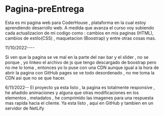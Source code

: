 # Pagina-preEntrega
Esta es mi pagina web para CoderHouse , plataforma en la cual estoy aprendiendo desarrollo web.
A medida que avanza el curso voy subiendo cada actualizacion de mi codigo como : cambios en mis paginas
(HTML), cambios de estilo(CSS) , maquetacion (Boostrap) y entre otras cosas mas.
 
11/10/2022----

Si ven que la pagina se ve mal en la parte del nav bar y el slider , no se porque , yo linkeo el archivo de js
que tengo descargado de boostrap pero no me lo toma , entonces yo lo puse con una CDN aunque igual a la hora de abrir
la pagina con GitHub pages se ve todo desordenado , no me toma la CDN asi que no se que hacer.


6/11/2022--
El proyecto ya esta listo , la pagina es totalmente responsive , he añadido animaciones y alguna que otras modificaciones en los elementos , metadatos , he comprimido las imagenes para una respuesta mas rapida hacia el cliente.
Ya esta listo , aqui en GitHub y tambien en un servidor de NetLify